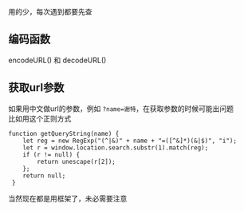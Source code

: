用的少，每次遇到都要先查

## 编码函数
encodeURL() 和 decodeURL()

## 获取url参数
如果用中文做url的参数，例如 `?name=谢特`，在获取参数的时候可能出问题  
比如用这个正则方式
```
function getQueryString(name) {
    let reg = new RegExp("(^|&)" + name + "=([^&]*)(&|$)", "i");
    let r = window.location.search.substr(1).match(reg);
    if (r != null) {
        return unescape(r[2]);
    };
    return null;
 }
```  
当然现在都是用框架了，未必需要注意